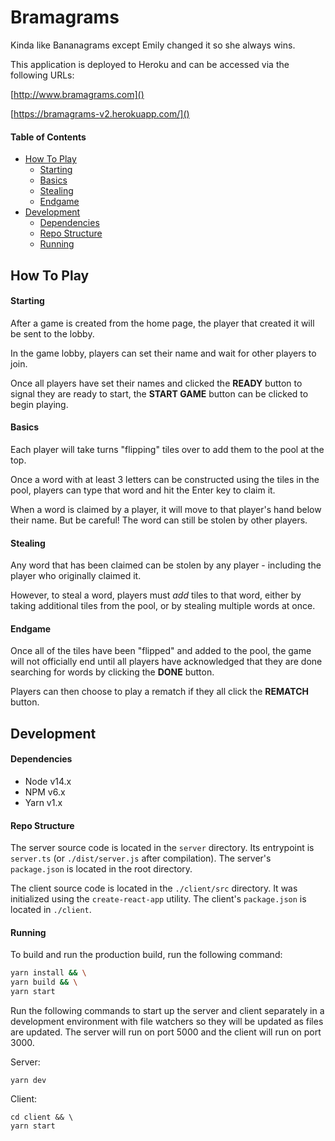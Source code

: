 # Bramagrams

Kinda like Bananagrams except Emily changed it so she always wins.

This application is deployed to Heroku and can be accessed via the following URLs:

[http://www.bramagrams.com]()

[https://bramagrams-v2.herokuapp.com/]()

#### Table of Contents

* [How To Play](#how-to-play)
  - [Starting](#starting)
  - [Basics](#basics)
  - [Stealing](#stealing)
  - [Endgame](#endgame)
* [Development](#development)
  - [Dependencies](#dependencies)
  - [Repo Structure](#repo-structure)
  - [Running](#running)

## How To Play

#### Starting

After a game is created from the home page, the player that created it will be sent to the lobby.

In the game lobby, players can set their name and wait for other players to join.

Once all players have set their names and clicked the **READY** button to signal they are ready to start, the **START GAME** button can be clicked to begin playing.

#### Basics

Each player will take turns "flipping" tiles over to add them to the pool at the top.

Once a word with at least 3 letters can be constructed using the tiles in the pool, players can type that word and hit the Enter key to claim it.

When a word is claimed by a player, it will move to that player's hand below their name. But be careful! The word can still be stolen by other players.

#### Stealing

Any word that has been claimed can be stolen by any player - including the player who originally claimed it.

However, to steal a word, players must _add_ tiles to that word, either by taking additional tiles from the pool, or by stealing multiple words at once.

#### Endgame

Once all of the tiles have been "flipped" and added to the pool, the game will not officially end until all players have acknowledged that they are done searching for words by clicking the **DONE** button.

Players can then choose to play a rematch if they all click the **REMATCH** button.

## Development

#### Dependencies

* Node v14.x
* NPM v6.x
* Yarn v1.x

#### Repo Structure

The server source code is located in the `server` directory. Its entrypoint is `server.ts` (or `./dist/server.js` after compilation). The server's `package.json` is located in the root directory.

The client source code is located in the `./client/src` directory. It was initialized using the `create-react-app` utility. The client's `package.json` is located in `./client`.

#### Running

To build and run the production build, run the following command:
```sh
yarn install && \
yarn build && \
yarn start
```

Run the following commands to start up the server and client separately in a development environment with file watchers so they will be updated as files are updated. The server will run on port 5000 and the client will run on port 3000.

Server:
```
yarn dev
```

Client:
```
cd client && \
yarn start
```
